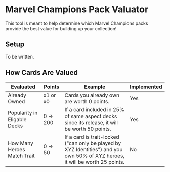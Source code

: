 # Marvel Champions Pack Valuator

This tool is meant to help determine which Marvel Champions packs provide the best value for building up your collection!

## Setup

To be written.

## How Cards Are Valued

| Evaluated | Points | Example | Implemented |
| --- | --- | --- | --- |
| Already Owned | x1 or x0 | Cards you already own are worth 0 points. | Yes |
| Popularity in Eligable Decks | 0 -> 200 | If a card included in 25% of same aspect decks since its release, it will be worth 50 points. | Yes |
| How Many Heroes Match Trait | 0 -> 50 | If a card is trait-locked ("can only be played by XYZ Identities") and you own 50% of XYZ heroes, it will be worth 25 points. | No |